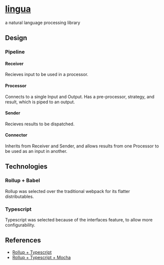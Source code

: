 # [lingua](https://github.com/fongelias/lingua#readme)
a natural language processing library


## Design
### Pipeline
#### Receiver
Recieves input to be used in a processor.

#### Processor
Connects to a single Input and Output. Has a pre-processor, strategy, and result, which is piped to an output.

#### Sender
Recieves results to be dispatched.

#### Connector
Inherits from Receiver and Sender, and allows results from one Processor to be used as an input in another.

## Technologies
### Rollup + Babel
Rollup was selected over the traditional webpack for its flatter distributables.

### Typescript
Typescript was selected because of the interfaces feature, to allow more configurability.

## References
 - [Rollup + Typescript](https://hackernoon.com/building-and-publishing-a-module-with-typescript-and-rollup-js-faa778c85396)
 - [Rollup + Typescript + Mocha](https://github.com/wadetandy/rollup-typescript-mocha-template)